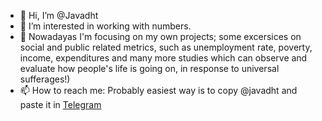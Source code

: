 - 👋 Hi, I’m @Javadht
- 👀 I’m interested in working with numbers.
- 🌱 Nowadayas I'm focusing on my own projects; some excersices on social and public related metrics, such as unemployment rate, poverty, income, expenditures and many more studies which can observe and evaluate how people's life is going on, in response to universal sufferages!)
- 📫 How to reach me: Probably easiest way is to copy @javadht and paste it in [Telegram](https://web.telegram.org)

<!---
Javadht/Javadht is a ✨ special ✨ repository because its `README.md` (this file) appears on your GitHub profile.
You can click the Preview link to take a look at your changes.
--->
